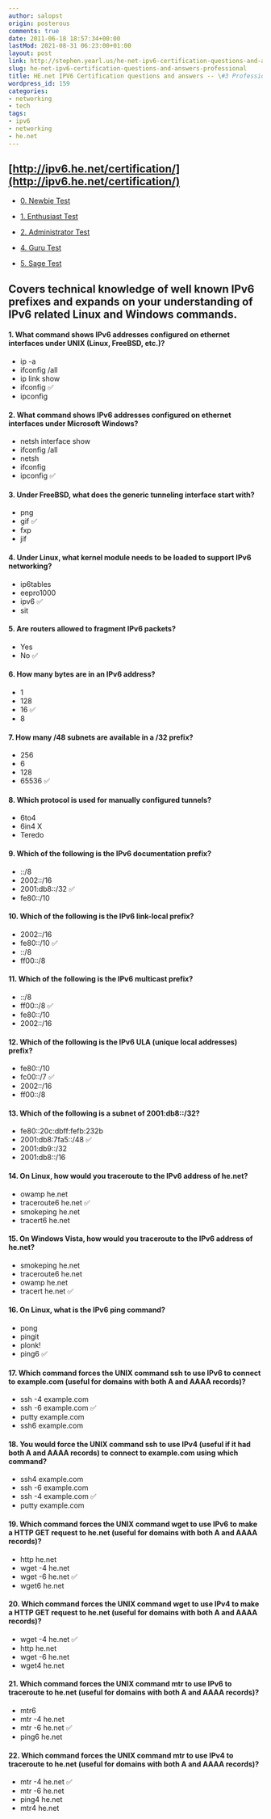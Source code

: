 ```yaml
---
author: salopst
origin: posterous
comments: true
date: 2011-06-18 18:57:34+00:00
lastMod: 2021-08-31 06:23:00+01:00
layout: post
link: http://stephen.yearl.us/he-net-ipv6-certification-questions-and-answers-professional/
slug: he-net-ipv6-certification-questions-and-answers-professional
title: HE.net IPV6 Certification questions and answers -- \#3 Professional
wordpress_id: 159
categories:
- networking
- tech
tags:
- ipv6
- networking
- he.net
---
```



## [http://ipv6.he.net/certification/](http://ipv6.he.net/certification/)


  * [0. Newbie Test](/he-net-ipv6-certification-questions-and-answers-newbie/)

	
  * [1. Enthusiast Test](/he-net-ipv6-certification-questions-and-answers-enthusiast/)

	
  * [2. Administrator Test](/he-net-ipv6-certification-questions-and-answers-administrator/)

	
  * [4. Guru Test](/he-net-ipv6-certification-questions-and-answers-guru/)

	
  * [5. Sage Test](/he-net-ipv6-certification-questions-and-answers-sage/)


## Covers technical knowledge of well known IPv6 prefixes and expands on your understanding of IPv6 related Linux and Windows commands.

#### 1. What command shows IPv6 addresses configured on ethernet interfaces under UNIX (Linux, FreeBSD, etc.)?
- ip -a
- ifconfig /all
- ip link show
- ifconfig  ✅
- ipconfig

#### 2. What command shows IPv6 addresses configured on ethernet interfaces under Microsoft Windows?
- netsh interface show
- ifconfig /all
- netsh
- ifconfig
- ipconfig   ✅

#### 3. Under FreeBSD, what does the generic tunneling interface start with?
- png
- gif   ✅
- fxp
- jif

#### 4. Under Linux, what kernel module needs to be loaded to support IPv6 networking?
- ip6tables
- eepro1000
- ipv6   ✅
- sit

#### 5. Are routers allowed to fragment IPv6 packets?
- Yes
- No   ✅

#### 6. How many bytes are in an IPv6 address?
- 1
- 128
- 16   ✅
- 8

#### 7. How many /48 subnets are available in a /32 prefix?
- 256
- 6
- 128
- 65536   ✅

#### 8. Which protocol is used for manually configured tunnels?
- 6to4
- 6in4 X
- Teredo

#### 9. Which of the following is the IPv6 documentation prefix?
- ::/8
- 2002::/16
- 2001:db8::/32   ✅
- fe80::/10

#### 10. Which of the following is the IPv6 link-local prefix?
- 2002::/16
- fe80::/10   ✅
- ::/8
- ff00::/8

#### 11. Which of the following is the IPv6 multicast prefix?
- ::/8
- ff00::/8   ✅
- fe80::/10
- 2002::/16

#### 12. Which of the following is the IPv6 ULA (unique local addresses) prefix?
- fe80::/10
- fc00::/7   ✅
- 2002::/16
- ff00::/8

#### 13. Which of the following is a subnet of 2001:db8::/32?
- fe80::20c:dbff:fefb:232b
- 2001:db8:7fa5::/48   ✅
- 2001:db9::/32
- 2001:db8::/16

#### 14. On Linux, how would you traceroute to the IPv6 address of he.net?
- owamp he.net
- traceroute6 he.net   ✅
- smokeping he.net
- tracert6 he.net

#### 15. On Windows Vista, how would you traceroute to the IPv6 address of he.net?
- smokeping he.net
- traceroute6 he.net
- owamp he.net
- tracert he.net   ✅

#### 16. On Linux, what is the IPv6 ping command?
- pong
- pingit
- plonk!
- ping6   ✅

#### 17. Which command forces the UNIX command ssh to use IPv6 to connect to example.com (useful for domains with both A and AAAA records)?
- ssh -4 example.com
- ssh -6 example.com   ✅
- putty example.com
- ssh6 example.com

#### 18. You would force the UNIX command ssh to use IPv4 (useful if it had both A and AAAA records) to connect to example.com using which command?
- ssh4 example.com
- ssh -6 example.com
- ssh -4 example.com   ✅
- putty example.com

#### 19. Which command forces the UNIX command wget to use IPv6 to make a HTTP GET request to he.net (useful for domains with both A and AAAA records)?
- http he.net
- wget -4 he.net
- wget -6 he.net   ✅
- wget6 he.net

#### 20. Which command forces the UNIX command wget to use IPv4 to make a HTTP GET request to he.net (useful for domains with both A and AAAA records)?
- wget -4 he.net   ✅
- http he.net
- wget -6 he.net
- wget4 he.net

#### 21. Which command forces the UNIX command mtr to use IPv6 to traceroute to he.net (useful for domains with both A and AAAA records)?
- mtr6
- mtr -4 he.net
- mtr -6 he.net   ✅
- ping6 he.net

#### 22. Which command forces the UNIX command mtr to use IPv4 to traceroute to he.net (useful for domains with both A and AAAA records)?
- mtr -4 he.net   ✅
- mtr -6 he.net
- ping4 he.net
- mtr4 he.net